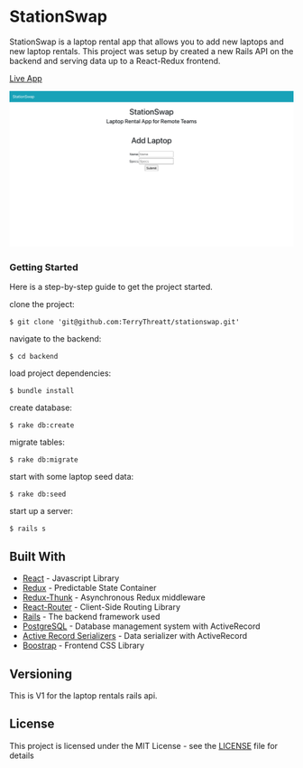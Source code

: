 # StationSwap

StationSwap is a laptop rental app that allows you to add new laptops and new laptop rentals. This project was setup by created a new Rails API on the backend and serving data up to a React-Redux frontend.

[Live App](https://terrythreatt.github.io/StationSwap/)

![StationSwap](StationSwap.png)

### Getting Started

Here is a step-by-step guide to get the project started.

clone the project:
```
$ git clone 'git@github.com:TerryThreatt/stationswap.git'
```

navigate to the backend:

```
$ cd backend
```

load project dependencies:

```
$ bundle install
```

create database:

```
$ rake db:create
```

migrate tables:

```
$ rake db:migrate
```

start with some laptop seed data:

```
$ rake db:seed
```

start up a server:

```
$ rails s
```


## Built With
* [React](https://reactjs.org/) - Javascript Library
* [Redux](https://redux.js.org/) - Predictable State Container
* [Redux-Thunk](https://github.com/reduxjs/redux-thunk) - Asynchronous Redux middleware
* [React-Router](https://reactrouter.com/) - Client-Side Routing Library
* [Rails](https://rubyonrails.org/) - The backend framework used
* [PostgreSQL](https://www.postgresql.org/) - Database management system with ActiveRecord
* [Active Record Serializers](https://github.com/rails-api/active_model_serializers) - Data serializer with ActiveRecord
* [Boostrap](https://getbootstrap.com/) - Frontend CSS Library


## Versioning

This is V1 for the laptop rentals rails api.


## License

This project is licensed under the MIT License - see the [LICENSE](LICENSE) file for details
